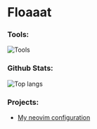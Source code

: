# Floaaat

### Tools:
![Tools](https://skillicons.dev/icons?i=python,lua,bash,sqlite,git,github,neovim,linux)
<!-- ![Python](https://img.shields.io/badge/-Python-758AFF?style=for-the-badge&logo=python&logoColor=white) -->
<!-- ![Lua](https://img.shields.io/badge/-Lua-2E2CB8?style=for-the-badge&logo=lua&logoColor=white) -->
<!-- ![Bash](https://img.shields.io/badge/-Bash-404040?style=for-the-badge&logo=bash&logoColor=white) -->
<!-- ![SQLite](https://img.shields.io/badge/-SQLite-13AA52?style=for-the-badge&logo=SQLite&logoColor=white) -->
<!-- ![Neovim](https://img.shields.io/badge/-Neovim-763AF0?style=for-the-badge&logo=neovim&logoColor=white) -->
<!-- ![Git](https://img.shields.io/badge/-Git-FF1500?style=for-the-badge&logo=git&logoColor=white) -->
<!-- ![Github](https://img.shields.io/badge/-Github-1f1f1f?style=for-the-badge&logo=github&logoColor=white) -->
<!-- ![Linux](https://img.shields.io/badge/-Linux-FFF533?style=for-the-badge&logo=linux&logoColor=black) -->

### Github Stats:
![Top langs](https://github-readme-stats.vercel.app/api/top-langs/?username=floaaat&layout=compact)

### Projects:
- [My neovim configuration](https://github.com/floaaat/neovim-config)
